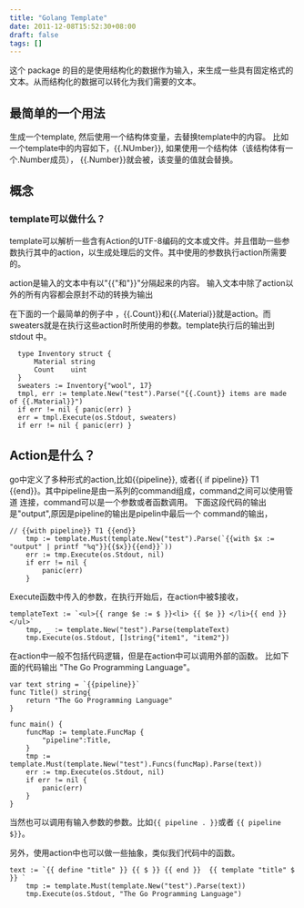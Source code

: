```yaml
---
title: "Golang Template"
date: 2011-12-08T15:52:30+08:00
draft: false
tags: []
---
```


这个 package 的目的是使用结构化的数据作为输入，来生成一些具有固定格式的
文本。从而结构化的数据可以转化为我们需要的文本。

## 最简单的一个用法
生成一个template, 然后使用一个结构体变量，去替换template中的内容。
比如一个template中的内容如下，{{.NUmber}}, 如果使用一个结构体（该结构体有一个.Number成员），
{{.Number}}就会被，该变量的值就会替换。
##  概念
### template可以做什么？

template可以解析一些含有Action的UTF-8编码的文本或文件。并且借助一些参
数执行其中的action，以生成处理后的文件。其中使用的参数执行action所需要的。

action是输入的文本中有以"{{"和"}}"分隔起来的内容。
输入文本中除了action以外的所有内容都会原封不动的转换为输出


在下面的一个最简单的例子中 ，{{.Count}}和{{.Material}}就是action。而
sweaters就是在执行这些action时所使用的参数。template执行后的输出到
stdout 中。
```golang
  type Inventory struct {
      Material string
      Count    uint
  }
  sweaters := Inventory{"wool", 17}
  tmpl, err := template.New("test").Parse("{{.Count}} items are made of {{.Material}}")
  if err != nil { panic(err) }
  err = tmpl.Execute(os.Stdout, sweaters)
  if err != nil { panic(err) }
```
## Action是什么？
go中定义了多种形式的action,比如{{pipeline}}, 或者{{ if pipeline}} T1
{{end}}。其中pipeline是由一系列的command组成，command之间可以使用管道
连接，command可以是一个参数或者函数调用。
下面这段代码的输出是"output",原因是pipeline的输出是pipelin中最后一个
command的输出，

```
// {{with pipeline}} T1 {{end}}
	tmp := template.Must(template.New("test").Parse(`{{with $x := "output" | printf "%q"}}{{$x}}{{end}}`))
	err := tmp.Execute(os.Stdout, nil)
	if err != nil {
		panic(err)
	}
```

Execute函数中传入的参数，在执行开始后，在action中被$接收，
```
templateText := `<ul>{{ range $e := $ }}<li> {{ $e }} </li>{{ end }}</ul>`
	tmp, _ := template.New("test").Parse(templateText)
	tmp.Execute(os.Stdout, []string{"item1", "item2"})
```
在action中一般不包括代码逻辑，但是在action中可以调用外部的函数。
比如下面的代码输出 "The Go Programming Language"。
```
var text string = `{{pipeline}}`
func Title() string{
	return "The Go Programming Language"
}

func main() {
	funcMap := template.FuncMap {
		"pipeline":Title,
	}
	tmp := template.Must(template.New("test").Funcs(funcMap).Parse(text))
	err := tmp.Execute(os.Stdout, nil)
	if err != nil {
		panic(err)
	}
}
```
当然也可以调用有输入参数的参数。比如`{{ pipeline . }}`或者 `{{
pipeline $}}`。

另外，使用action中也可以做一些抽象，类似我们代码中的函数。
```golang
text := `{{ define "title" }} {{ $ }} {{ end }}  {{ template "title" $ }} `
	tmp := template.Must(template.New("test").Parse(text))
	tmp.Execute(os.Stdout, "The Go Programming Language")
```